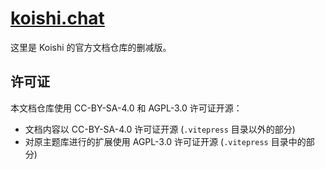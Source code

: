 # [koishi.chat](https://koishi.chat)

这里是 Koishi 的官方文档仓库的删减版。

## 许可证

本文档仓库使用 CC-BY-SA-4.0 和 AGPL-3.0 许可证开源：

- 文档内容以 CC-BY-SA-4.0 许可证开源 (`.vitepress` 目录以外的部分)
- 对原主题库进行的扩展使用 AGPL-3.0 许可证开源 (`.vitepress` 目录中的部分)
